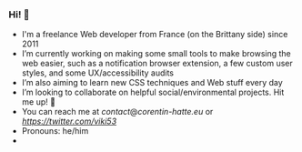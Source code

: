 ### Hi! 👋

- I'm a freelance Web developer from France (on the Brittany side) since 2011
- I’m currently working on making some small tools to make browsing the web easier, such as a notification browser extension, a few custom user styles, and some UX/accessibility audits
- I’m also aiming to learn new CSS techniques and Web stuff every day
- I’m looking to collaborate on helpful social/environmental projects. Hit me up! 👋
- You can reach me at _contact_@_corentin-hatte.eu_ or _https://twitter.com/viki53_
- Pronouns: he/him
- 
